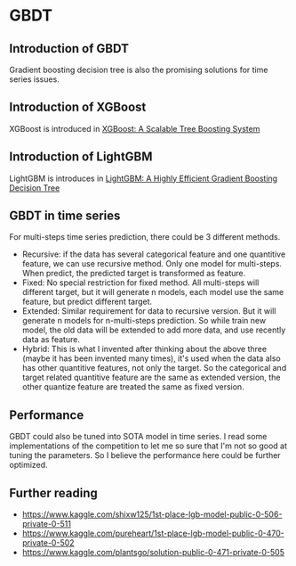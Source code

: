 # GBDT

## Introduction of GBDT
Gradient boosting decision tree is also the promising solutions for time series issues.

## Introduction of XGBoost
XGBoost is introduced in [XGBoost: A Scalable Tree Boosting System](https://arxiv.org/abs/1603.02754)

## Introduction of LightGBM
LightGBM is introduces in [LightGBM: A Highly Efficient Gradient Boosting Decision Tree](http://papers.nips.cc/paper/6907-lightgbm-a-highly-efficient-gradient-boosting-decision-tree.pdf)

## GBDT in time series
For multi-steps time series prediction, there could be 3 different methods.

- Recursive: if the data has several categorical feature and one quantitive feature, we can use recursive method. Only one model for multi-steps. When predict, the predicted target is transformed as feature.
- Fixed: No special restriction for fixed method. All multi-steps will different target, but it will generate n models, each model use the same feature, but predict different target.
- Extended: Similar requirement for data to recursive version. But it will generate n models for n-multi-steps prediction. So while train new model, the old data will be extended to add more data, and use recently data as feature.
- Hybrid: This is what I invented after thinking about the above three (maybe it has been invented many times), it's used when the data also has other quantitive features, not only the target. So the categorical and target related quantitive feature are the same as extended version, the other quantize feature are treated the same as fixed version.


## Performance
GBDT could also be tuned into SOTA model in time series. I read some implementations of the competition to let me so sure that I'm not so good at tuning the parameters.
So I believe the performance here could be further optimized.

## Further reading
- https://www.kaggle.com/shixw125/1st-place-lgb-model-public-0-506-private-0-511
- https://www.kaggle.com/pureheart/1st-place-lgb-model-public-0-470-private-0-502
- https://www.kaggle.com/plantsgo/solution-public-0-471-private-0-505